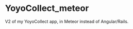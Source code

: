 YoyoCollect_meteor
==================

V2 of my YoyoCollect app, in Meteor instead of Angular/Rails.

